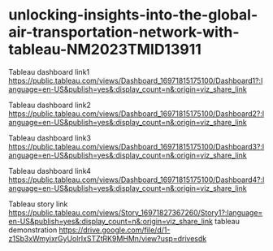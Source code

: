 # unlocking-insights-into-the-global-air-transportation-network-with-tableau-NM2023TMID13911


Tableau dashboard link1 https://public.tableau.com/views/Dashboard_16971815175100/Dashboard1?:language=en-US&publish=yes&:display_count=n&:origin=viz_share_link

Tableau dashboard link2 https://public.tableau.com/views/Dashboard_16971815175100/Dashboard2?:language=en-US&publish=yes&:display_count=n&:origin=viz_share_link

Tableau dashboard link3 https://public.tableau.com/views/Dashboard_16971815175100/Dashboard3?:language=en-US&publish=yes&:display_count=n&:origin=viz_share_link

Tableau dashboard link4 https://public.tableau.com/views/Dashboard_16971815175100/Dashboard4?:language=en-US&publish=yes&:display_count=n&:origin=viz_share_link

Tableau story link https://public.tableau.com/views/Story_16971827367260/Story1?:language=en-US&publish=yes&:display_count=n&:origin=viz_share_link
tableau demonstration https://drive.google.com/file/d/1-z1Sb3xWmyixrGyUolrIxSTZtRK9MHMn/view?usp=drivesdk

